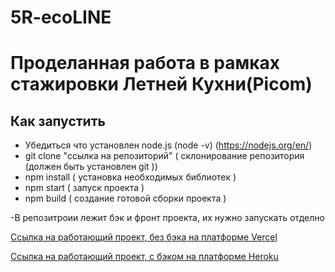# 5R-ecoLINE

# Проделанная работа в рамках стажировки Летней Кухни(Picom)

## Как запустить
  - Убедиться что установлен node.js (node -v) (https://nodejs.org/en/)
  - git clone "ссылка на репозиторий" ( склонирование репозитория (должен быть установлен git ))
  - npm install ( установка необходимых библиотек )
  - npm start ( запуск проекта )
  - npm build ( создание готовой сборки проекта )
  
  
  -В репозитроии лежит бэк и фронт проекта, их нужно запускать отделно

  [Ссылка на работающий проект, без бэка на платформе Vercel ](https://2021-theta.vercel.app/)
  
  [Ссылка на работающий проект, с бэком на платформе Heroku](https://five-r-ecoline.herokuapp.com/)
